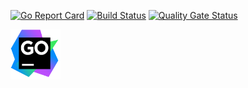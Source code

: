 [![Go Report Card](https://goreportcard.com/badge/github.com/autowp/goautowp)](https://goreportcard.com/report/github.com/autowp/goautowp)
[![Build Status](https://travis-ci.org/autowp/goautowp.svg?branch=master)](https://travis-ci.org/autowp/goautowp)
[![Quality Gate Status](https://sonarcloud.io/api/project_badges/measure?project=autowp_goautowp&metric=alert_status)](https://sonarcloud.io/dashboard?id=autowp_goautowp)

<a href="https://www.jetbrains.com/goland/"><img src="goland.svg" height="80" ></a>